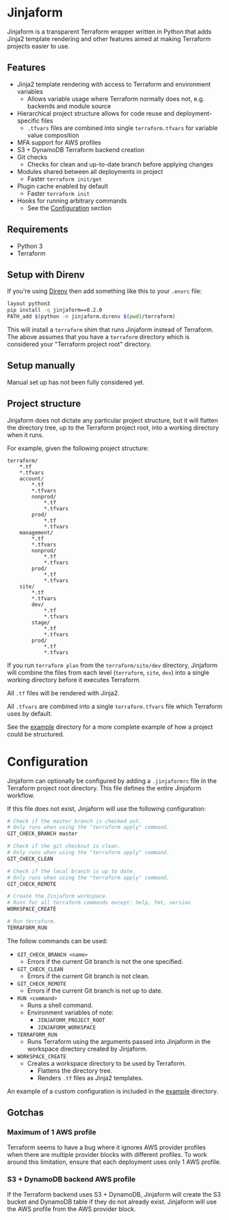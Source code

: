 # Jinjaform

Jinjaform is a transparent Terraform wrapper written in Python that adds Jinja2 template rendering and other features aimed at making Terraform projects easier to use.

## Features

* Jinja2 template rendering with access to Terraform and environment variables
    * Allows variable usage where Terraform normally does not, e.g. backends and module source
* Hierarchical project structure allows for code reuse and deployment-specific files
    * `.tfvars` files are combined into single `terraform.tfvars` for variable value composition
* MFA support for AWS profiles
* S3 + DynamoDB Terraform backend creation
* Git checks
    * Checks for clean and up-to-date branch before applying changes
* Modules shared between all deployments in project
    * Faster `terraform init/get`
* Plugin cache enabled by default
    * Faster `terraform init`
* Hooks for running arbitrary commands
    * See the [Configuration](#configuration) section

## Requirements

* Python 3
* Terraform

## Setup with Direnv

If you're using [Direnv](https://direnv.net/) then add something like this to your `.envrc` file:

```sh
layout python3
pip install -q jinjaform==0.2.0
PATH_add $(python -m jinjaform.direnv $(pwd)/terraform)
```

This will install a `terraform` shim that runs Jinjaform instead of Terraform. The above assumes that you have a `terraform` directory which is considered your "Terraform project root" directory.

## Setup manually

Manual set up has not been fully considered yet.

## Project structure

Jinjaform does not dictate any particular project structure, but it will flatten the directory tree, up to the Terraform project root, into a working directory when it runs.

For example, given the following project structure:

```
terraform/
    *.tf
    *.tfvars
    account/
        *.tf
        *.tfvars
        nonprod/
            *.tf
            *.tfvars
        prod/
            *.tf
            *.tfvars
    management/
        *.tf
        *.tfvars
        nonprod/
            *.tf
            *.tfvars
        prod/
            *.tf
            *.tfvars
    site/
        *.tf
        *.tfvars
        dev/
            *.tf
            *.tfvars
        stage/
            *.tf
            *.tfvars
        prod/
            *.tf
            *.tfvars
```

If you run `terraform plan` from the `terraform/site/dev` directory, Jinjaform will combine the files from each level (`terraform`, `site`, `dev`) into a single working directory before it executes Terraform.

All `.tf` files will be rendered with Jinja2.

All `.tfvars` are combined into a single `terraform.tfvars` file which Terraform uses by default.

See the [example](./example) directory for a more complete example of how a project could be structured.

# Configuration

Jinjaform can optionally be configured by adding a `.jinjaformrc` file in the Terraform project root directory. This file defines the entire Jinjaform workflow.

If this file does not exist, Jinjaform will use the following configuration:

```bash
# Check if the master branch is checked out.
# Only runs when using the "terraform apply" command.
GIT_CHECK_BRANCH master

# Check if the git checkout is clean.
# Only runs when using the "terraform apply" command.
GIT_CHECK_CLEAN

# Check if the local branch is up to date.
# Only runs when using the "terraform apply" command.
GIT_CHECK_REMOTE

# Create the Jinjaform workspace.
# Runs for all terraform commands except: help, fmt, version
WORKSPACE_CREATE

# Run terraform.
TERRAFORM_RUN
```

The follow commands can be used:

* `GIT_CHECK_BRANCH <name>`
    * Errors if the current Git branch is not the one specified.
* `GIT_CHECK_CLEAN`
    * Errors if the current Git branch is not clean.
* `GIT_CHECK_REMOTE`
    * Errors if the current Git branch is not up to date.
* `RUN <command>`
    * Runs a shell command.
    * Environment variables of note:
        * `JINJAFORM_PROJECT_ROOT`
        * `JINJAFORM_WORKSPACE`
* `TERRAFORM_RUN`
    * Runs Terraform using the arguments passed into Jinjaform in the workspace directory created by Jinjaform.
* `WORKSPACE_CREATE`
    * Creates a workspace directory to be used by Terraform.
        * Flattens the directory tree.
        * Renders `.tf` files as Jinja2 templates.

An example of a custom configuration is included in the [example](./example) directory.

## Gotchas

### Maximum of 1 AWS profile

Terraform seems to have a bug where it ignores AWS provider profiles when there are multiple provider blocks with different profiles. To work around this limitation, ensure that each deployment uses only 1 AWS profile.

### S3 + DynamoDB backend AWS profile

If the Terraform backend uses S3 + DynamoDB, Jinjaform will create the S3 bucket and DynamoDB table if they do not already exist. Jinjaform will use the AWS profile from the AWS provider block.
